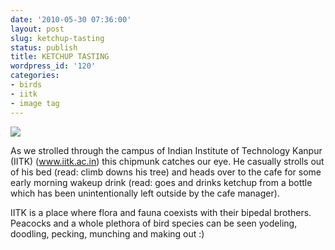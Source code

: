 ```yaml
---
date: '2010-05-30 07:36:00'
layout: post
slug: ketchup-tasting
status: publish
title: KETCHUP TASTING
wordpress_id: '120'
categories:
- birds
- iitk
- image tag
---
```


[![](http://3.bp.blogspot.com/_BQ0a8k-GX20/TAHBUvZlCxI/AAAAAAAADV8/2Iwu3OnUX5c/s400/IMG_3692.JPG)](http://3.bp.blogspot.com/_BQ0a8k-GX20/TAHBUvZlCxI/AAAAAAAADV8/2Iwu3OnUX5c/s1600/IMG_3692.JPG)

As we strolled through the campus of Indian Institute of Technology Kanpur (IITK) (www.iitk.ac.in) this chipmunk catches our eye. He casually strolls out of his bed (read: climb downs his tree) and heads over to the cafe for some early morning wakeup drink (read: goes and drinks ketchup from a bottle which has been unintentionally left outside by the cafe manager).

IITK is a place where flora and fauna coexists with their bipedal brothers. Peacocks and a whole plethora of bird species can be seen yodeling, doodling, pecking, munching and making out :)

